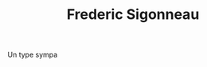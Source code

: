 ﻿---
title: Frederic Sigonneau
layout: wijnhuis 
regio: Chinon
photo: sigonneau.jpg

wijnen:
    - naam:  Le Canal des Grands Pièces
      ref:   Loi 1141
      app:   A.O.C. Chinon
      type:  Rouge
      cep:   Cabernet franc
      prijs: €11.00

    - naam:  Les Raisins de Autres’12
      ref:   Loi 12..
      app:   Vin de France
      type:  Blanc sec
      cep:   Sauvignon blanc
      prijs: €11.47 
      opm:   New
      
    

    
---
Un type sympa


